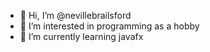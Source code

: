 - 👋 Hi, I’m @nevillebrailsford
- 👀 I’m interested in programming as a hobby
- 🌱 I’m currently learning javafx 

<!---
nevillebrailsford/nevillebrailsford is a ✨ special ✨ repository because its `README.md` (this file) appears on your GitHub profile.
You can click the Preview link to take a look at your changes.
--->
